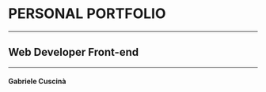 # PERSONAL PORTFOLIO
________________________________

## Web Developer Front-end
__________________________________

#### Gabriele Cuscinà 

